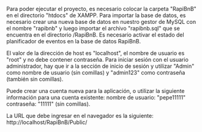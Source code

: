Para poder ejecutar el proyecto, es necesario colocar la carpeta "RapiBnB" en el directorio "htdocs" de XAMPP. Para importar la base de datos, es necesario crear una nueva base de datos en nuestro gestor de MySQL con el nombre "rapibnb" y luego importar el archivo "rapibnb.sql" que se encuentra en el directorio /RapiBnB.
Es necesario activar el estado del planificador de eventos en la base de datos RapiBnB.

El valor de la dirección de host es "localhost", el nombre de usuario es "root" y no debe contener contraseña.
Para iniciar sesión con el usuario administrador, hay que ir a la sección de inicio de sesión y utilizar "Admin" como nombre de usuario (sin comillas) y "admin123" como contraseña (también sin comillas).

Puede crear una cuenta nueva para la aplicación, o utilizar la siguiente información para una cuenta existente: nombre de usuario: "pepe11111" contraseña: "11111" (sin comillas).

La URL que debe ingresar en el navegador es la siguiente: http://localhost/RapiBnB/Public/
